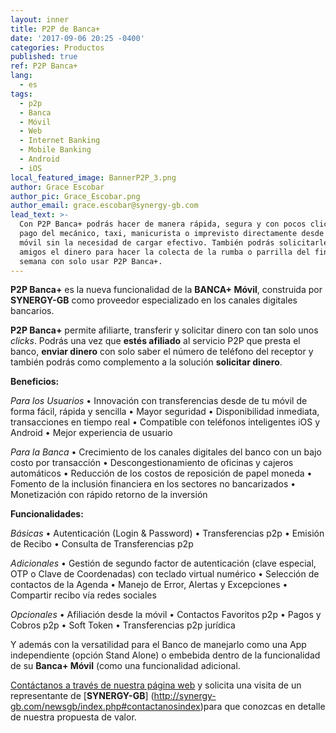 ```yaml
---
layout: inner
title: P2P de Banca+
date: '2017-09-06 20:25 -0400'
categories: Productos
published: true
ref: P2P Banca+
lang:
  - es
tags:
  - p2p
  - Banca
  - Móvil
  - Web
  - Internet Banking
  - Mobile Banking
  - Android
  - iOS
local_featured_image: BannerP2P_3.png
author: Grace Escobar
author_pic: Grace_Escobar.png
author_email: grace.escobar@synergy-gb.com
lead_text: >-
  Con P2P Banca+ podrás hacer de manera rápida, segura y con pocos clicks el
  pago del mecánico, taxi, manicurista o imprevisto directamente desde tu app
  móvil sin la necesidad de cargar efectivo. También podrás solicitarles a los
  amigos el dinero para hacer la colecta de la rumba o parrilla del fin de
  semana con solo usar P2P Banca+.
---
```



**P2P Banca+** es la nueva funcionalidad de la **BANCA+  Móvil**, construida por **SYNERGY-GB** como proveedor especializado en los canales digitales bancarios.

**P2P Banca+**  permite afiliarte, transferir y solicitar dinero con tan solo unos _clicks_. Podrás una vez que **estés afiliado** al servicio P2P que presta el banco, **enviar dinero** con solo saber el número de teléfono del receptor y también podrás como complemento a la solución **solicitar dinero**. 

**Beneficios:**

_Para los Usuarios_
• Innovación con transferencias desde de tu móvil de forma fácil, rápida y sencilla
• Mayor seguridad
• Disponibilidad inmediata, transacciones en tiempo real
• Compatible con teléfonos inteligentes iOS y Android
• Mejor experiencia de usuario 

_Para la Banca_
• Crecimiento de los canales digitales del banco con un bajo costo por transacción
• Descongestionamiento de oficinas y cajeros automáticos
• Reducción de los costos de reposición de papel moneda
• Fomento de la inclusión financiera en los sectores no bancarizados
• Monetización con rápido retorno de la inversión

**Funcionalidades:**

_Básicas_
• Autenticación (Login & Password) 
• Transferencias p2p 
• Emisión de Recibo
• Consulta de Transferencias p2p

_Adicionales_
• Gestión de segundo factor de autenticación (clave especial, OTP o Clave de Coordenadas) con teclado virtual numérico
• Selección de contactos de la Agenda
• Manejo de Error, Alertas y Excepciones
• Compartir recibo vía redes sociales

_Opcionales_
• Afiliación desde la móvil
• Contactos Favoritos p2p
• Pagos y Cobros p2p
• Soft Token 
• Transferencias p2p jurídica 

Y además con la versatilidad para el Banco de manejarlo como una App independiente (opción Stand Alone) o embebida dentro de la funcionalidad de su **Banca+ Móvil** (como una funcionalidad adicional.

[Contáctanos a través de nuestra página web](http://synergy-gb.com/newsgb/index.php#contactanosindex) y solicita una visita de un representante de [**SYNERGY-GB**] (http://synergy-gb.com/newsgb/index.php#contactanosindex)para que conozcas en detalle de nuestra propuesta de valor.




